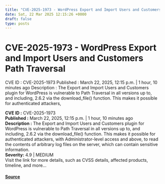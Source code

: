 ```yaml
---
title: "CVE-2025-1973 - WordPress Export and Import Users and Customers Path Traversal"
date: Sat, 22 Mar 2025 12:15:26 +0000
draft: false
type: posts
---
```

# CVE-2025-1973 - WordPress Export and Import Users and Customers Path Traversal





 CVE ID : CVE-2025-1973 Published : March 22, 2025, 12:15 p.m. | 1 hour, 10 minutes ago Description : The Export and Import Users and Customers plugin for WordPress is vulnerable to Path Traversal in all versions up to, and including, 2.6.2 via the download_file() function. This makes it possible for authenticated attackers,

**CVE ID :** CVE-2025-1973  
**Published :** March 22, 2025, 12:15 p.m. | 1 hour, 10 minutes ago  
**Description :** The Export and Import Users and Customers plugin for WordPress is vulnerable to Path Traversal in all versions up to, and including, 2.6.2 via the download\_file() function. This makes it possible for authenticated attackers, with Administrator-level access and above, to read the contents of arbitrary log files on the server, which can contain sensitive information.  
**Severity:** 4.9 | MEDIUM  
Visit the link for more details, such as CVSS details, affected products, timeline, and more...

#### [Source](https://cvefeed.io/vuln/detail/CVE-2025-1973)

